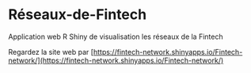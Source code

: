 # Réseaux-de-Fintech

Application web R Shiny de visualisation les réseaux de la Fintech

Regardez la site web par [https://fintech-network.shinyapps.io/Fintech-network/](https://fintech-network.shinyapps.io/Fintech-network/)
